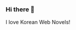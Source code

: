 ### Hi there 👋

<!--
**KyoukaHeiwa/KyoukaHeiwa** is a ✨ _special_ ✨ repository because its `README.md` (this file) appears on your GitHub profile.

Here are some ideas to get you started:

- 🔭 I’m currently working on ... Finals for Sping 24
- 🌱 I’m currently learning ...Java MOOC
- 👯 I’m looking to collaborate on ...Video Game projects
- 🤔 I’m looking for help with ...Nothing right now
- 💬 Ask me about ...Anything!
- 📫 How to reach me: ...smileBrandon @ Discord
- 😄 Pronouns: ...He/Him
- ⚡ Fun fact: ...Left handed
-->I love Korean Web Novels!
